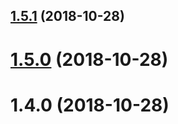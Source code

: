 <a name="1.5.1"></a>
## [1.5.1](https://github.com/Hydrock/hydrock-web-tools/compare/v1.5.0...v1.5.1) (2018-10-28)



<a name="1.5.0"></a>
# [1.5.0](https://github.com/Hydrock/hydrock-web-tools/compare/v1.4.0...v1.5.0) (2018-10-28)



<a name="1.4.0"></a>
# 1.4.0 (2018-10-28)




